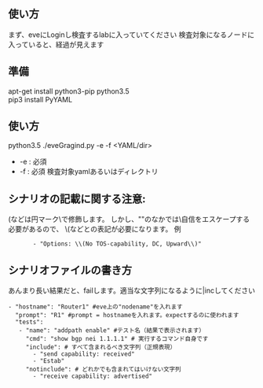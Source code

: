 使い方
---
まず、eveにLoginし検査するlabに入っていてください
検査対象になるノードに入っていると、経過が見えます

準備
---
 apt-get install python3-pip python3.5  
 pip3 install PyYAML


使い方
---

python3.5 ./eveGragind.py -e <ipaddr> -f <YAML/dir>
- -e <ipaddr>: 必須
- -f <YAML filename>: 必須 検査対象yamlあるいはディレクトリ

シナリオの記載に関する注意:
---

(などは円マーク\で修飾します。
  しかし、""のなかでは\自信をエスケープする必要があるので、
  \\(などとの表記が必要になります。
例
```
       - "Options: \\(No TOS-capability, DC, Upward\\)"
```

シナリオファイルの書き方
---

あんまり長い結果だと、failします。適当な文字列になるように|incしてください
```
- "hostname": "Router1" #eve上の"nodename"を入れます
  "prompt": "R1" #prompt = hostnameを入れます。expectするのに使われます
  "tests":
   - "name": "addpath enable" #テスト名（結果で表示されます）
     "cmd": "show bgp nei 1.1.1.1" # 実行するコマンド自身です
     "include": # すべて含まれるべき文字列（正規表現）
       - "send capability: received"
       - "Estab"
     "notinclude": # どれかでも含まれてはいけない文字列
       - "receive capability: advertised"
```
